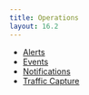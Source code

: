 ```yaml
---
title: Operations
layout: 16.2
---
```

* <a href="/docs/16.2/configuration-guide/operations/alerts/">Alerts</a>
* <a href="/docs/16.2/configuration-guide/operations/events/">Events</a>
* <a href="/docs/16.2/architectural-overview/operations/notifications/">Notifications</a>
* <a href="/docs/16.2/configuration-guide/operations/traffic-capture/">Traffic Capture</a>  